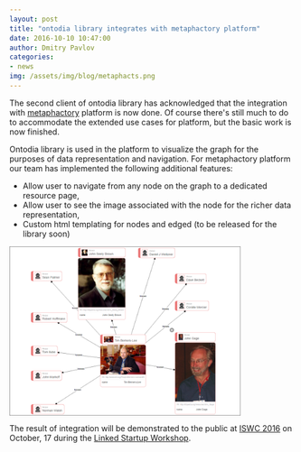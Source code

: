 ```yaml
---
layout: post
title: "ontodia library integrates with metaphactory platform"
date: 2016-10-10 10:47:00
author: Dmitry Pavlov
categories:
- news
img: /assets/img/blog/metaphacts.png
---
```

The second client of ontodia library has acknowledged that the integration with <a href="http://www.metaphacts.com/product">metaphactory</a> platform is now done. Of course there's still much to do to accommodate the extended use cases for platform, but the basic work is now finished.
<!-- more -->
Ontodia library is used in the platform to visualize the graph for the purposes of data representation and navigation. For metaphactory platform our team has implemented the following additional features:

* Allow user to navigate from any node on the graph to a dedicated resource page,
* Allow user to see the image associated with the node for the richer data representation,
* Custom html templating for nodes and edged (to be released for the library soon)

<img src="/assets/img/blog/pics-on-graph.png" height="300" align="center"/>

The result of integration will be demonstrated to the public at <a href="http://iswc2016.semanticweb.org/">ISWC 2016</a> on October, 17 during the <a href="http://linkedstartup.ifs.tuwien.ac.at/2016/program/">Linked Startup Workshop</a>.  
